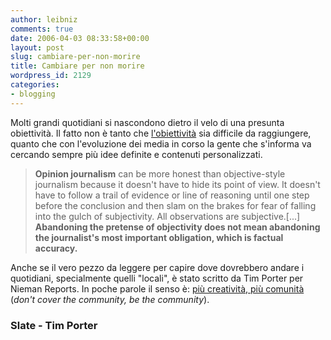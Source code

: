 ```yaml
---
author: leibniz
comments: true
date: 2006-04-03 08:33:58+00:00
layout: post
slug: cambiare-per-non-morire
title: Cambiare per non morire
wordpress_id: 2129
categories:
- blogging
---
```


Molti grandi quotidiani si nascondono dietro il velo di una presunta obiettività. Il fatto non è tanto che [l'obiettività](http://www.slate.com/id/2139042/nav/tap2/) sia difficile da raggiungere, quanto che con l'evoluzione dei media in corso la gente che s'informa va cercando sempre più idee definite e contenuti personalizzati.


> **Opinion journalism** can be more honest than objective-style journalism because it doesn't have to hide its point of view. It doesn't have to follow a trail of evidence or line of reasoning until one step before the conclusion and then slam on the brakes for fear of falling into the gulch of subjectivity. All observations are subjective.[...] **Abandoning the pretense of objectivity does not mean abandoning the journalist's most important obligation, which is factual accuracy.**


Anche se il vero pezzo da leggere per capire dove dovrebbero andare i quotidiani, specialmente quelli "locali", è stato scritto da Tim Porter per Nieman Reports. In poche parole il senso è: [più creatività, più comunità ](http://www.timporter.com/firstdraft/archives/000543.html)(_don't cover the community, be the community_).


### Slate - Tim Porter
